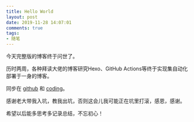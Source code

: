 ```yaml
---
title: Hello World
layout: post
date: 2019-11-28 14:07:01
comments: true
tags: 
- 随笔
---
```


今天完整版的博客终于问世了。

历时两周，各种拜读大佬的博客研究Hexo、GitHub Actions等终于实现集自动化部署于一身的博客。

同步在 [github](https://lemon1499.github.io) 和 [coding](https://ylyu.coding.me)。

感谢老大带我入坑，教我出坑，否则这会儿我可能正在坑里打滚，感恩，感谢。

希望以后能多思考多记录总结，不忘初心！

